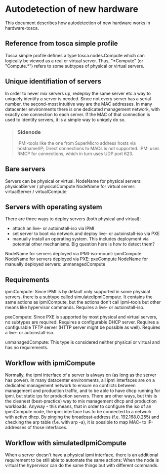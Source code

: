 # Autodetection of new hardware

This document describes how autodetection of new hardware works in hardware-tosca.

## Reference from tosca simple profile

Tosca simple profile defines a type tosca.nodes.Compute which can logically be viewed as a real or virtual server.
Thus, "\*Compute" (or "Compute.\*") refers to some subtypes of physical or virtual servers.

## Unique identifiation of servers

In order to never mix servers up, redeploy the same server etc a way to uniquely identify a server is needed.
Since not every server has a serial number, the second-most intuitive way are the MAC addresses.
In many datacenter environments there is one dedicated management network, with exactly one connection to each server.
If the MAC of that connection is used to identify servers, it is a simple way to uniqely do so.
> ### Sidenode
> IPMI-tools like the one from SuperMicro address hosts via hostname/IP; Direct connections to MACs is not supported.
> IPMI uses RMCP for connections, which in turn uses UDP port 623.

## Bare servers

Servers can be physical or virtual.
NodeName for physical servers: physicalServer / physicalCompute
NodeName for virtual server: virtualServer / virtualCompute

## Servers with operating system

There are three ways to deploy servers (both physical and virtual):
- attach an live- or autoinstall-iso via IPMI
- set server to boot via network and deploy live- or autoinstall-iso via PXE
- manually install an operating system. This includes deployment via potential other mechanisms. Big question here is how to detect them?

NodeName for servers deployed via IPMI-iso-mount: ipmiCompute
NodeName for servers deployed via PXE: pxeCompute
NodeName for manually deployed servers: unmanagedCompute

## Requirements
ipmiCompute:
  Since IPMI is by default only supported in some physical servers, there is a subtype called simulatedIpmiCompute. It contains the same actions as ipmiCompute, but the actions don't call ipmi-tools but other means like hypervisor commands.
  Requires a live- or autoinstall-iso.

pxeCompute:
  Since PXE is supported by most physical and virtual servers, no subtypes are required.
  Requires a configurable DHCP server.
  Requires a configurable TFTP server (HTTP server might be possible as well).
  Requires a live- or autoinstall-iso.

unmanagedCompute:
  This type is considered neither physical or virtual and has no requirements.

## Workflow with ipmiCompute

Normally, the ipmi interface of a server is always on (as long as the server has power). In many datacenter environments, all ipmi interfaces are on a dedicated management network to ensure no conflicts between management and production traffic, and to be able to have dhcp running for ipmi, but static ips for production servers. There are other ways, but this is the cleanest (best-practice) way to mix management dhcp and production workloads.
Anyway - this means, that in order to configure the iso of an ipmiCompute node, the ipmi interface has to be connected to a network with active dhcp.
By pinging the broadcast-address (f.e. 192.168.0.255) and checking the arp table (f.e. with arp -a), it is possible to map MAC- to IP-addresses of those interfaces.


## Workflow with simulatedIpmiCompute

When a server doesn't have a physical ipmi interface, there is an additional requirement to be still able to automate the same actions: When the node is virtual the hypervisor can do the same things but with different commands.
